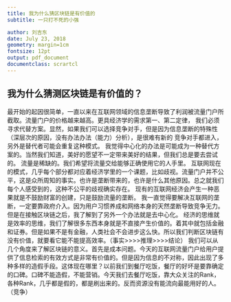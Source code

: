 ```yaml
---
title: 我为什么猜区块链是有价值的
subtitle: 一只打不死的小强

author: 刘吉东
date: July 23, 2018
geometry: margin=1cm
fontsize: 12pt
output: pdf_document
documentclass: scrartcl
---
```


## 我为什么猜测区块链是有价值的？
最开始的起因很简单，一直以来在互联网领域的信息垄断导致了利润被流量门户所截取。流量门户的价格越来越高。更具经济学的需求第一、第二定律，
 我们必须寻求代替方案。显然，如果我们可以选择竞争对手，但是因为信息垄断的特殊性（深层次的原因，没有办法办法（能力）分析），是很难有新的
竞争对手都进入，另外是替代者可能会重复这种模式。
我觉得中心化的办法是可能成为一种替代方案的。当然我们知道，美好的愿望不一定带来美好的结果，但我们总是要去尝试的。
流量是稀缺的。我们希望将流量交给能够正确使用它的人手里。
互联网现在的模式，几乎每个部分都对应着经济学里的一个课题，比如歧视。流量门户并不公平，这是众所周知的事实。也许是垄断带来的，也许是什么其他原因。总之就我们每个人感受到的，这种不公平的歧视确实存在。
现有的互联网经济会产生一种恶果就是不鼓励财富的创建，只是鼓励流量的垄断。
我一直觉得要解决互联网的垄断，一定要靠政府介入。因为用户习惯养成和网络本身的天然垄断导致竞争无力。但是在接触区块链之后，我了解到了另外一个办法就是去中心化。
经济的思维就是效率的思维，我们了解很多东西本身就是不直接产生价值的。着其中就包括金融和证券。但是如果不是有金融，人类社会不会进步这么快。所以我们判断区块链有没有价值，就要看它能不能提高效率。（事实>>>>推理>>>>结论）
我们可以从几个角度来了解区块链的意义。首先是成本问题。今天的互联网流量门户给用户提供了信息检索的有效方式是非常有价值的。但是因为信息的不对称，因此出现了多种多样的造假手段。这体现在哪里？以前我们到餐厅吃饭，餐厅的好坏是要靠确定的口碑。口碑不能造假，不能营销。今天我们去餐厅吃饭，靠大众关注的Rank，各种Rank，几乎都是假的，都是刷出来的。反而资源没有能流向最能用好的人。（竞争）
      
